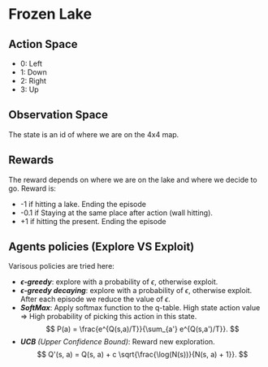 # Frozen Lake
## Action Space
* 0: Left
* 1: Down
* 2: Right
* 3: Up

## Observation Space
The state is an id of where we are on the 4x4 map.

## Rewards
The reward depends on where we are on the lake and where we decide to go.
Reward is:
* -1 if hitting a lake. Ending the episode
* -0.1 if Staying at the same place after action (wall hitting).
* +1 if hitting the present. Ending the episode

## Agents policies (Explore VS Exploit)
Varisous policies are tried here:
* ***$\epsilon$-greedy***: explore with a probability of $\epsilon$, otherwise exploit.
* ***$\epsilon$-greedy decaying***: explore with a probability of $\epsilon$, otherwise exploit. After each episode we reduce the value of $\epsilon$.
* ***SoftMax***: Apply softmax function to the q-table. High state action value => High probability of picking this action in this state.
$$
P(a) = \frac{e^{Q(s,a)/T}}{\sum_{a'} e^{Q(s,a')/T}}.
$$
* ***UCB*** *(Upper Confidence Bound)*: Reward new exploration.
$$
Q'(s, a) = Q(s, a) + c \sqrt{\frac{\log(N(s))}{N(s, a) + 1}}.
$$


